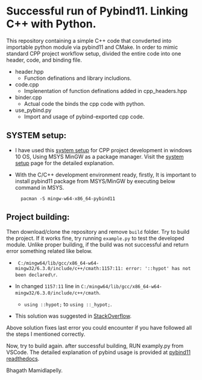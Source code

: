# Successful run of Pybind11. Linking C++ with Python.

This repository containing a simple C++ code that convderted into importable python module via pybind11 and CMake. In order to mimic standard CPP project workflow setup, divided the entire code into one header, code, and binding file.

* header.hpp
    * Function definations and library includions.
* code.cpp
    * Implenentation of function definations added in cpp_headers.hpp
* binder.cpp
    * Actual code the binds the cpp code with python.
* use_pybind.py
    * Import and usage of pybind-exported cpp code.

## SYSTEM setup:
* I have used this [system setup](https://github.com/bhagath555/learn-cpp-gtest#setting-up) for CPP project development in windows 10 OS, Using MSYS MinGW as a package manager. Visit the [system setup](https://github.com/bhagath555/learn-cpp-gtest#setting-up) page for the detailed explanation. 
* With the C/C++ development environment ready, firstly, It is important to install pybind11 package from MSYS/MinGW by executing below command in MSYS.
	
		pacman -S mingw-w64-x86_64-pybind11


## Project building:
Then download/clone the repository and remove `build` folder. Try to build the project. If it works fine, try running `example.py` to test the developed module. Unlike proper building, if the build was not successful and return error something related like below. 

* ` C:/mingw64/lib/gcc/x86_64-w64-mingw32/6.3.0/include/c++/cmath:1157:11: error: '::hypot' has not been declared\r`.

* In changed `1157:11` line in `C:/mingw64/lib/gcc/x86_64-w64-mingw32/6.3.0/include/c++/cmath`. 
    * `using ::hypot;` to `using ::_hypot;`.
* This solution was suggested in [StackOverflow](https://stackoverflow.com/questions/42276984/hypot-has-not-been-declared).

Above solution fixes last error you could encounter if you have followed all the steps I mentioned correctly.

Now, try to build again. after successful building, RUN examply.py from VSCode. The detailed explanation of pybind usage is provided at [pybind11 readthedocs](https://pybind11.readthedocs.io/en/stable/basics.html#creating-bindings-for-a-simple-function). 

Bhagath Mamidlapelly.